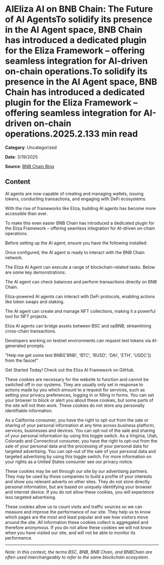 # AIEliza AI on BNB Chain: The Future of AI AgentsTo solidify its presence in the AI Agent space, BNB Chain has introduced a dedicated plugin for the Eliza Framework – offering seamless integration for AI-driven on-chain operations.To solidify its presence in the AI Agent space, BNB Chain has introduced a dedicated plugin for the Eliza Framework – offering seamless integration for AI-driven on-chain operations.2025.2.133 min read

**Category**: Uncategorized

**Date**: 3/19/2025

**Source**: [BNB Chain Blog](https://www.bnbchain.org/en/blog/eliza-ai-and-bnb-chain-the-future-of-ai-powered-blockchain-agents)

## Content

AI agents are now capable of creating and managing wallets, issuing tokens, conducting transactions, and engaging with DeFi ecosystems.

With the rise of frameworks like Eliza, building AI agents has become more accessible than ever.

To make this even easier BNB Chain has introduced a dedicated plugin for the Eliza Framework – offering seamless integration for AI-driven on-chain operations.

Before setting up the AI agent, ensure you have the following installed:

Once configured, the AI agent is ready to interact with the BNB Chain network.

The Eliza AI Agent can execute a range of blockchain-related tasks. Below are some key demonstrations:

The AI agent can check balances and perform transactions directly on BNB Chain.

Eliza-powered AI agents can interact with DeFi protocols, enabling actions like token swaps and staking.

The AI agent can create and manage NFT collections, making it a powerful tool for NFT projects.

Eliza AI agents can bridge assets between BSC and opBNB, streamlining cross-chain transactions.

Developers working on testnet environments can request test tokens via AI-generated prompts.

"Help me get some test BNB(['BNB', 'BTC', 'BUSD', 'DAI', 'ETH', 'USDC']) from the faucet"

Get Started Today! Check out the Eliza AI Framework on GitHub.

These cookies are necessary for the website to function and cannot be switched off in our systems. They are usually only set in response to actions made by you which amount to a request for services, such as setting your privacy preferences, logging in or filling in forms. You can set your browser to block or alert you about these cookies, but some parts of the site will not then work. These cookies do not store any personally identifiable information.

As a California consumer, you have the right to opt-out from the sale or sharing of your personal information at any time across business platform, services, businesses and devices. You can opt-out of the sale and sharing of your personal information by using this toggle switch. As a Virginia, Utah, Colorado and Connecticut consumer, you have the right to opt-out from the sale of your personal data and the processing of your personal data for targeted advertising. You can opt-out of the sale of your personal data and targeted advertising by using this toggle switch. For more information on your rights as a United States consumer see our privacy notice.

These cookies may be set through our site by our advertising partners. They may be used by those companies to build a profile of your interests and show you relevant adverts on other sites. They do not store directly personal information, but are based on uniquely identifying your browser and internet device. If you do not allow these cookies, you will experience less targeted advertising.

These cookies allow us to count visits and traffic sources so we can measure and improve the performance of our site. They help us to know which pages are the most and least popular and see how visitors move around the site. All information these cookies collect is aggregated and therefore anonymous. If you do not allow these cookies we will not know when you have visited our site, and will not be able to monitor its performance.



---

*Note: In this context, the terms BSC, BNB, BNB Chain, and BNBChain are often used interchangeably to refer to the same blockchain ecosystem.*
